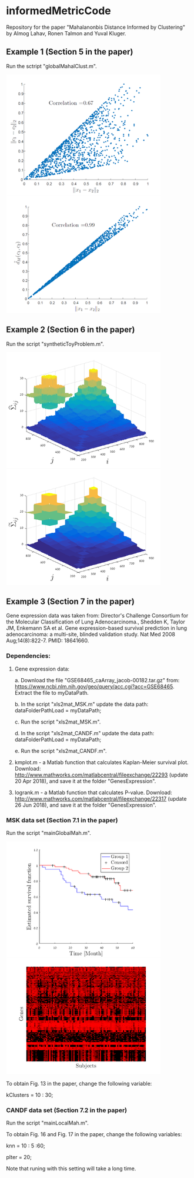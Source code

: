 # informedMetricCode
Repository for the paper "Mahalanonbis Distance Informed by Clustering" by Almog Lahav, Ronen Talmon and Yuval Kluger. 

## Example 1 (Section 5 in the paper)

Run the sctript "globalMahalClust.m".

<img src="figures/exp1_dist_cx.PNG?raw=true" alt="exp1_dist_cx" width="420px"/>  <img src="figures/exp1_dist.PNG?raw=true" alt="exp1_dist" width="420px"/>


## Example 2 (Section 6 in the paper)

Run the script "syntheticToyProblem.m".

<img src="figures/sec6Cov1.png?raw=true" alt="sec6Cov2" width="420px"/>  <img src="figures/sec6Cov2.png?raw=true" alt="sec6Cov2" width="420px"/>



## Example 3 (Section 7 in the paper)
Gene expression data was taken from:
Director's Challenge Consortium for the Molecular Classification of Lung Adenocarcinoma., Shedden K, Taylor JM, Enkemann SA et al. Gene expression-based survival prediction in lung adenocarcinoma: a multi-site, blinded validation study. Nat Med 2008 Aug;14(8):822-7. PMID: 18641660.

### Dependencies:

1. Gene expression data:

	a. Download the file "GSE68465_caArray_jacob-00182.tar.gz" from: https://www.ncbi.nlm.nih.gov/geo/query/acc.cgi?acc=GSE68465. Extract the file to myDataPath.
	
	b. In the script "xls2mat_MSK.m" update the data path: dataFolderPathLoad = myDataPath;
	
	c. Run the script "xls2mat_MSK.m".
	
	d. In the script "xls2mat_CANDF.m" update the data path: dataFolderPathLoad = myDataPath;
	
	e. Run the script "xls2mat_CANDF.m".
	

2. kmplot.m - a Matlab function that calculates Kaplan-Meier survival plot. Download: http://www.mathworks.com/matlabcentral/fileexchange/22293 (update 20 Apr 2018), and save it at the folder "GenesExpression".

3. logrank.m - a Matlab function that calculates P-value. Download: http://www.mathworks.com/matlabcentral/fileexchange/22317 (update 26 Jun 2018), and save it at the folder "GenesExpression".


### MSK data set (Section 7.1 in the paper)

Run the script "mainGlobalMah.m".

<img src="figures/sec7KaplanMeier.gif?raw=true" alt="sec7KaplanMeier" width="420px"/> <img src="figures/dataClust.png?raw=true" alt="dataClust" width="420px"/>


To obtain Fig. 13 in the paper, change the following variable:

kClusters = 10 : 30;


### CANDF data set (Section 7.2 in the paper)

Run the script "mainLocalMah.m".

To obtain Fig. 16 and Fig. 17 in the paper, change the following variables:

knn 	= 10 : 5 :60; 

pIter 	= 20;

Note that runing with this setting will take a long time.  
